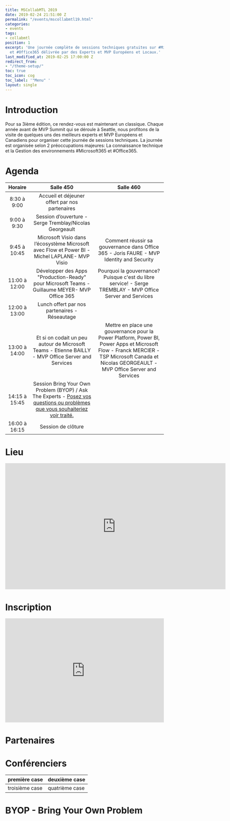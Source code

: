 ```yaml
---
title: MSCollabMTL 2019
date: 2019-02-24 21:51:00 Z
permalink: "/events/mscollabmtl19.html"
categories:
- events
tags:
- collabmtl
position: 1
excerpt: 'Une journée complète de sessions techniques gratuites sur #Microsoft365
  et #Office365 délivrée par des Experts et MVP Européens et Locaux.'
last_modified_at: 2019-02-25 17:00:00 Z
redirect_from:
- "/theme-setup/"
toc: true
toc_icon: cog
toc_label: '"Menu" '
layout: single
---
```


# Introduction

Pour sa 3ième édition, ce rendez-vous est maintenant un classique.
Chaque année avant de MVP Summit qui se déroule à Seattle, nous profitons de la visite de quelques uns des meilleurs experts et MVP Européens et Canadiens pour organiser cette journée de sessions techniques.
La journée est organisée selon 2 préoccupations majeures: La connaissance technique et la Gestion des environnements #Microsoft365 et #Office365.

# Agenda

| Horaire  | Salle 450  | Salle 460 |
|:----------------:|:----------------:|:----------------:|
| 8:30 à 9:00 | Accueil et déjeuner offert par nos partenaires |
| 9:00 à 9:30 | Session d’ouverture - Serge Tremblay/Nicolas Georgeault |
| 9:45 à 10:45 | Microsoft Visio dans l’écosystème Microsoft avec Flow et Power BI - Michel LAPLANE- MVP Visio | Comment réussir sa gouvernance dans Office 365 - Joris FAURE - MVP Identity and Security |
| 11:00 à 12:00 | Développer des Apps "Production-Ready" pour Microsoft Teams - Guillaume MEYER- MVP Office 365 | Pourquoi la gouvernance? Puisque c'est du libre service! - Serge TREMBLAY - MVP Office Server and Services |
| 12:00 à 13:00 | Lunch offert par nos partenaires - Réseautage |
| 13:00 à 14:00 | Et si on codait un peu autour de Microsoft Teams - Etienne BAILLY - MVP Office Server and Services | Mettre en place une gouvernance pour la Power Platform, Power BI, Power Apps et Microsoft Flow - Franck MERCIER - TSP Microsoft Canada et Nicolas GEORGEAULT - MVP Office Server and Services |
| 14:15 à 15:45 | Session Bring Your Own Problem (BYOP) / Ask The Experts - [Posez vos questions ou problèmes que vous souhaiteriez voir traité.](https://forms.office.com/Pages/ResponsePage.aspx?id=DQSIkWdsW0yxEjajBLZtrQAAAAAAAAAAAANAAROrRgdUM1g5SzVPWE1ONlVVQVBXVUYxUkIwVTM2TS4u) |
| 16:00 à 16:15 | Session de clôture |

# Lieu

<iframe src="https://www.google.com/maps/embed?pb=!1m14!1m8!1m3!1d1770.5529322020568!2d-73.56280033819519!3d45.515406237448225!3m2!1i1024!2i768!4f13.1!3m3!1m2!1s0x4cc91bb33b2f88f9%3A0xc74e1f9c890593ed!2sBAnQ\+Grande\+Biblioth%C3%A8que!5e0!3m2!1sfr!2sca!4v1551705995950" width="700" height="400" frameborder="0" style="border:0" allowfullscreen></iframe>

# Inscription

<div style="width:100%; text-align:left;"><iframe src="https://eventbrite.ca/tickets-external?eid=56381657054&ref=etckt" frameborder="0" height="330" width="100%" vspace="0" hspace="0" marginheight="5" marginwidth="5" scrolling="auto" allowtransparency="true"></iframe></div>

# Partenaires

# Conférenciers

| première case  | deuxième case  |
|----------------|----------------|
| troisième case | quatrième case |

# BYOP - Bring Your Own Problem